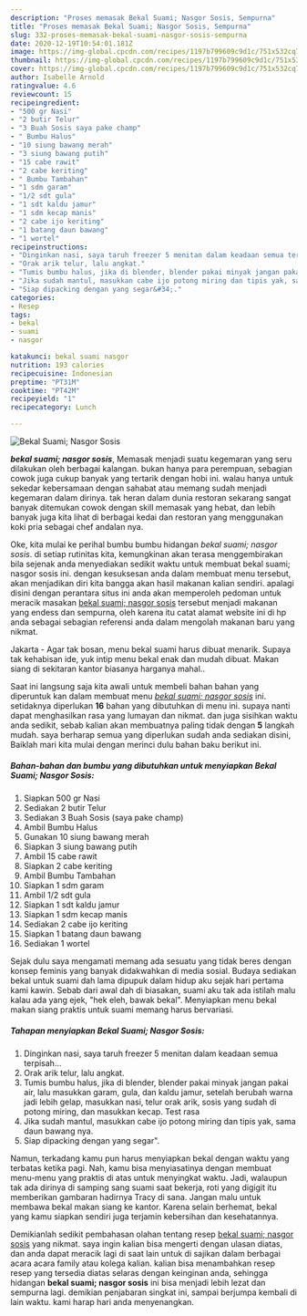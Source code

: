 ```yaml
---
description: "Proses memasak Bekal Suami; Nasgor Sosis, Sempurna"
title: "Proses memasak Bekal Suami; Nasgor Sosis, Sempurna"
slug: 332-proses-memasak-bekal-suami-nasgor-sosis-sempurna
date: 2020-12-19T10:54:01.181Z
image: https://img-global.cpcdn.com/recipes/1197b799609c9d1c/751x532cq70/bekal-suami-nasgor-sosis-foto-resep-utama.jpg
thumbnail: https://img-global.cpcdn.com/recipes/1197b799609c9d1c/751x532cq70/bekal-suami-nasgor-sosis-foto-resep-utama.jpg
cover: https://img-global.cpcdn.com/recipes/1197b799609c9d1c/751x532cq70/bekal-suami-nasgor-sosis-foto-resep-utama.jpg
author: Isabelle Arnold
ratingvalue: 4.6
reviewcount: 15
recipeingredient:
- "500 gr Nasi"
- "2 butir Telur"
- "3 Buah Sosis saya pake champ"
- " Bumbu Halus"
- "10 siung bawang merah"
- "3 siung bawang putih"
- "15 cabe rawit"
- "2 cabe keriting"
- " Bumbu Tambahan"
- "1 sdm garam"
- "1/2 sdt gula"
- "1 sdt kaldu jamur"
- "1 sdm kecap manis"
- "2 cabe ijo keriting"
- "1 batang daun bawang"
- "1 wortel"
recipeinstructions:
- "Dinginkan nasi, saya taruh freezer 5 menitan dalam keadaan semua terpisah..."
- "Orak arik telur, lalu angkat."
- "Tumis bumbu halus, jika di blender, blender pakai minyak jangan pakai air, lalu masukkan garam, gula, dan kaldu jamur, setelah berubah warna jadi lebih gelap, masukkan nasi, telur orak arik, sosis yang sudah di potong miring, dan masukkan kecap. Test rasa"
- "Jika sudah mantul, masukkan cabe ijo potong miring dan tipis yak, sama daun bawang nya."
- "Siap dipacking dengan yang segar&#34;."
categories:
- Resep
tags:
- bekal
- suami
- nasgor

katakunci: bekal suami nasgor 
nutrition: 193 calories
recipecuisine: Indonesian
preptime: "PT31M"
cooktime: "PT42M"
recipeyield: "1"
recipecategory: Lunch

---
```



![Bekal Suami; Nasgor Sosis](https://img-global.cpcdn.com/recipes/1197b799609c9d1c/751x532cq70/bekal-suami-nasgor-sosis-foto-resep-utama.jpg)

<b><i>bekal suami; nasgor sosis</i></b>, Memasak menjadi suatu kegemaran yang seru dilakukan oleh berbagai kalangan. bukan hanya para perempuan, sebagian cowok juga cukup banyak yang tertarik dengan hobi ini. walau hanya untuk sekedar kebersamaan dengan sahabat atau memang sudah menjadi kegemaran dalam dirinya. tak heran dalam dunia restoran sekarang sangat banyak ditemukan cowok dengan skill memasak yang hebat, dan lebih banyak juga kita lihat di berbagai kedai dan restoran yang menggunakan koki pria sebagai chef andalan nya.

Oke, kita mulai ke perihal bumbu bumbu hidangan <i>bekal suami; nasgor sosis</i>. di setiap rutinitas kita, kemungkinan akan terasa menggembirakan bila sejenak anda menyediakan sedikit waktu untuk membuat bekal suami; nasgor sosis ini. dengan kesuksesan anda dalam membuat menu tersebut, akan menjadikan diri kita bangga akan hasil makanan kalian sendiri. apalagi disini dengan perantara situs ini anda akan memperoleh pedoman untuk meracik masakan <u>bekal suami; nasgor sosis</u> tersebut menjadi makanan yang endess dan sempurna, oleh karena itu catat alamat website ini di hp anda sebagai sebagian referensi anda dalam mengolah makanan baru yang nikmat.

Jakarta - Agar tak bosan, menu bekal suami harus dibuat menarik. Supaya tak kehabisan ide, yuk intip menu bekal enak dan mudah dibuat. Makan siang di sekitaran kantor biasanya harganya mahal..


Saat ini langsung saja kita awali untuk membeli bahan bahan yang diperuntuk kan dalam membuat menu <u><i>bekal suami; nasgor sosis</i></u> ini. setidaknya diperlukan <b>16</b> bahan yang dibutuhkan di menu ini. supaya nanti dapat menghasilkan rasa yang lumayan dan nikmat. dan juga sisihkan waktu anda sedikit, sebab kalian akan membuatnya paling tidak dengan <b>5</b> langkah mudah. saya berharap semua yang diperlukan sudah anda sediakan disini, Baiklah mari kita mulai dengan merinci dulu bahan baku berikut ini.

<!--inarticleads1-->

##### Bahan-bahan dan bumbu yang dibutuhkan untuk menyiapkan Bekal Suami; Nasgor Sosis:

1. Siapkan 500 gr Nasi
1. Sediakan 2 butir Telur
1. Sediakan 3 Buah Sosis (saya pake champ)
1. Ambil  Bumbu Halus
1. Gunakan 10 siung bawang merah
1. Siapkan 3 siung bawang putih
1. Ambil 15 cabe rawit
1. Siapkan 2 cabe keriting
1. Ambil  Bumbu Tambahan
1. Siapkan 1 sdm garam
1. Ambil 1/2 sdt gula
1. Siapkan 1 sdt kaldu jamur
1. Siapkan 1 sdm kecap manis
1. Sediakan 2 cabe ijo keriting
1. Siapkan 1 batang daun bawang
1. Sediakan 1 wortel


Sejak dulu saya mengamati memang ada sesuatu yang tidak beres dengan konsep feminis yang banyak didakwahkan di media sosial. Budaya sediakan bekal untuk suami dah lama dipupuk dalam hidup aku sejak hari pertama kami kawin. Sebab dari awal dah di biasakan, suami aku tak ada istilah malu kalau ada yang ejek, &#34;hek eleh, bawak bekal&#34;. Menyiapkan menu bekal makan siang praktis untuk suami memang harus bervariasi. 

<!--inarticleads2-->

##### Tahapan menyiapkan Bekal Suami; Nasgor Sosis:

1. Dinginkan nasi, saya taruh freezer 5 menitan dalam keadaan semua terpisah...
1. Orak arik telur, lalu angkat.
1. Tumis bumbu halus, jika di blender, blender pakai minyak jangan pakai air, lalu masukkan garam, gula, dan kaldu jamur, setelah berubah warna jadi lebih gelap, masukkan nasi, telur orak arik, sosis yang sudah di potong miring, dan masukkan kecap. Test rasa
1. Jika sudah mantul, masukkan cabe ijo potong miring dan tipis yak, sama daun bawang nya.
1. Siap dipacking dengan yang segar&#34;.


Namun, terkadang kamu pun harus menyiapkan bekal dengan waktu yang terbatas ketika pagi. Nah, kamu bisa menyiasatinya dengan membuat menu-menu yang praktis di atas untuk menyingkat waktu. Jadi, walaupun tak ada dirinya di samping sang suami saat bekerja, roti yang digigit itu memberikan gambaran hadirnya Tracy di sana. Jangan malu untuk membawa bekal makan siang ke kantor. Karena selain berhemat, bekal yang kamu siapkan sendiri juga terjamin kebersihan dan kesehatannya. 

Demikianlah sedikit pembahasan olahan tentang resep <u>bekal suami; nasgor sosis</u> yang nikmat. saya ingin kalian bisa mengerti dengan ulasan diatas, dan anda dapat meracik lagi di saat lain untuk di sajikan dalam berbagai acara acara family atau kolega kalian. kalian bisa menambahkan resep resep yang tersedia diatas selaras dengan keinginan anda, sehingga hidangan <b>bekal suami; nasgor sosis</b> ini bisa menjadi lebih lezat dan sempurna lagi. demikian penjabaran singkat ini, sampai berjumpa kembali di lain waktu. kami harap hari anda menyenangkan.
